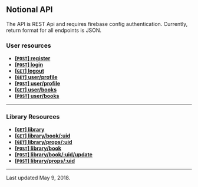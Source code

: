 ## Notional API

The API is REST Api and requires firebase config authentication.
Currently, return format for all endpoints is JSON.


### User resources

* [**[`POST`] register**](endpoints/users/POST_register.md) 
* [**[`POST`] login**](endpoints/users/POST_login.md)
* [**[`GET`] logout**](endpoints/users/GET_logout.md)
* [**[`GET`] user/profile**](endpoints/users/GET_user_profile.md)
* [**[`POST`] user/profile**](endpoints/users/GET_user_profile.md)
* [**[`GET`] user/books**](endpoints/library/GET_books_user.md)
* [**[`POST`] user/books**](endpoints/library/POST_books_user.md)

***

### Library Resources
* [**[`GET`] library**](endpoints/library/GET_library.md)
* [**[`GET`] library/book/:uid**](endpoints/library/GET_library_book_uid.md)
* [**[`GET`] library/props/:uid**](endpoints/library/POST_library_props_uid.md)
* [**[`POST`] library/book**](endpoints/library/POST_library_book.md)
* [**[`POST`] library/book/:uid/update**](endpoints/library/POST_library_book_uid_update.md)
* [**[`POST`] library/props/:uid**](endpoints/library/POST_library_props_uid.md)

***

Last updated May 9, 2018.
